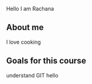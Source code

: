 Hello I am  Rachana

About me
--------
I love cooking

Goals for this course
--------------------
understand GIT
hello